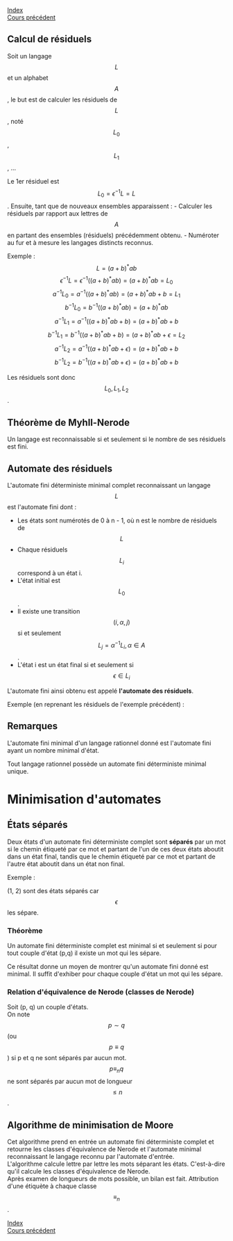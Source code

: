 <script type="text/javascript" src="https://cdnjs.cloudflare.com/ajax/libs/mathjax/2.7.7/latest.js?config=TeX-MML-AM_CHTML"></script>
<script src="https://cdnjs.cloudflare.com/ajax/libs/viz.js/2.1.2/viz.js"></script>
<script src="https://cdnjs.cloudflare.com/ajax/libs/viz.js/2.1.2/full.render.js"></script>
<script>var viz = new Viz();</script>

[Index](./index.md)  
[Cours précédent](./cours_6.md)

## Calcul de résiduels

Soit un langage $$L$$ et un alphabet $$A$$, le but est de calculer les résiduels de $$L$$, noté $$L_0$$, $$L_1$$, ...

Le 1er résiduel est $$L_0 = \epsilon^{-1}L = L$$.
Ensuite, tant que de nouveaux ensembles apparaissent :
	- Calculer les résiduels par rapport aux lettres de $$A$$ en partant des ensembles (résiduels) précédemment obtenu.
	- Numéroter au fur et à mesure les langages distincts reconnus.

Exemple :  
$$L = (a+b)^*ab$$
$$\epsilon^{-1}L = \epsilon^{-1}((a+b)^*ab) = (a+b)^*ab = L_0$$
$$a^{-1}L_0 = a^{-1}((a+b)^*ab) = (a+b)^*ab + b = L_1$$
$$b^{-1}L_0 = b^{-1}((a+b)^*ab) = (a+b)^*ab$$
$$a^{-1}L_1 = a^{-1}((a+b)^*ab + b) = (a+b)^*ab + b$$
$$b^{-1}L_1 = b^{-1}((a+b)^*ab + b) = (a+b)^*ab + \epsilon = L_2$$
$$a^{-1}L_2 = a^{-1}((a+b)^*ab + \epsilon) = (a+b)^*ab + b$$
$$b^{-1}L_2 = b^{-1}((a+b)^*ab + \epsilon) = (a+b)^*ab + b$$

Les résiduels sont donc $$L_0, L_1, L_2$$.

## Théorème de Myhll-Nerode

Un langage est reconnaissable si et seulement si le nombre de ses résiduels est fini.

## Automate des résiduels

L'automate fini déterministe minimal complet reconnaissant un langage $$L$$ est l'automate fini dont :
- Les états sont numérotés de 0 à n - 1, où n est le nombre de résiduels de $$L$$
- Chaque résiduels $$L_i$$ correspond à un état i.
- L'état initial est $$L_0$$.
- Il existe une transition $$(i, \alpha, j)$$ si et seulement $$L_j = \alpha^{-1}L_i, \alpha \in A$$.
- L'état i est un état final si et seulement si $$\epsilon \in L_i$$

L'automate fini ainsi obtenu est appelé **l'automate des résiduels**.

Exemple (en reprenant les résiduels de l'exemple précédent) :  

<div id="graphe"></div>
<script>
viz.renderSVGElement(` 
	digraph Graphe {
		i -> L0;
		L0:ne -> L0:se [label="b"];
		L0 -> L1 [label="a"];
		L1:ne -> L1:se [label="a"];
		L1 -> L2 [label="b"];
		L2 -> L1 [label="a"];
		L2 -> L0 [label="b"];
		L2 -> f;
		
		f [style=invis];
		i [style=invis];
		{ rank=same; i L0 L1 L2 f }
	}
`).then(elem => document.getElementById("graphe").appendChild(elem)).catch(error=> console.log(error));
</script>

## Remarques

L'automate fini minimal d'un langage rationnel donné est l'automate fini ayant un nombre minimal d'état.

Tout langage rationnel possède un automate fini déterministe minimal unique.

# Minimisation d'automates

## États séparés

Deux états d'un automate fini déterministe complet sont **séparés** par un mot si le chemin étiqueté par ce mot et partant de l'un de ces deux états aboutit dans un état final, tandis que le chemin étiqueté par ce mot et partant de l'autre état aboutit dans un état non final.

Exemple :

<div id="graphe2"></div>
<script>
viz.renderSVGElement(` 
	digraph Graphe {
		i -> 1;
		1:ne -> 1:se [label="b"];
		1 -> 2 [label="a"];
		2:ne -> 2:se [label="b"];
		2 -> 3 [label="a"];
		2 -> f;
		3:ne -> 3:se [label="a"];
		3 -> 1 [label="b"];
		
		f [style=invis];
		i [style=invis];
		{ rank=same; i 1 2 3 f }
	}
`).then(elem => document.getElementById("graphe2").appendChild(elem)).catch(error=> console.log(error));
</script>

(1, 2) sont des états séparés car $$\epsilon$$ les sépare.

### Théorème

Un automate fini déterministe complet est minimal si et seulement si pour tout couple d'état (p,q) il existe un mot qui les sépare.

Ce résultat donne un moyen de montrer qu'un automate fini donné est minimal. Il suffit d'exhiber pour chaque couple d'état un mot qui les sépare.

### Relation d'équivalence de Nerode (classes de Nerode)

Soit (p, q) un couple d'états.  
On note $$p \sim q$$ (ou $$p \equiv q$$) si p et q ne sont séparés par aucun mot.  
$$p \equiv_n q$$ ne sont séparés par aucun mot de longueur $$\leq n$$.

## Algorithme de minimisation de Moore

Cet algorithme prend en entrée un automate fini déterministe complet et retourne les classes d'équivalence de Nerode et l'automate minimal reconnaissant le langage reconnu par l'automate d'entrée.  
L'algorithme calcule lettre par lettre les mots séparant les états. C'est-à-dire qu'il calcule les classes d'équivalence de Nerode.  
Après examen de longueurs de mots possible, un bilan est fait. Attribution d'une étiquète à chaque classe $$\equiv_n$$.

[Index](./index.md)  
[Cours précédent](./cours_6.md)
